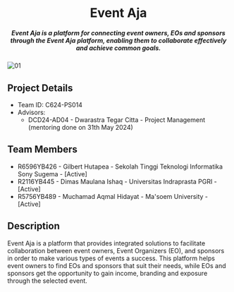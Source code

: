 <H1 align ="center" >Event Aja</h1>
<h5  align ="center"> 
Event Aja is a platform for connecting event owners, EOs and sponsors through the Event Aja platform, enabling them to collaborate effectively and achieve common goals.</h5>

![01](https://github.com/capstone-project-c624-ps014/.github/assets/111676859/38f18b46-e498-443d-8fb0-fde29d4694bd)

## Project Details

- Team ID: C624-PS014
- Advisors:
  - DCD24-AD04 - Dwarastra Tegar Citta - Project Management (mentoring done on 31th May 2024)
    
## Team Members

- R6596YB426 - Gilbert Hutapea - Sekolah Tinggi Teknologi Informatika Sony Sugema - [Active]
- R2116YB445 - Dimas Maulana Ishaq - Universitas Indraprasta PGRI - [Active]
- R5756YB489 - Muchamad Aqmal Hidayat - Ma'soem University - [Active]

## Description

Event Aja is a platform that provides integrated solutions to facilitate collaboration between event owners, Event Organizers (EO), and sponsors in order to make various types of events a success. This platform helps event owners to find EOs and sponsors that suit their needs, while EOs and sponsors get the opportunity to gain income, branding and exposure through the selected event.
